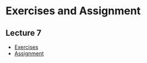 # Exercises and Assignment

##  Lecture 7

- [Exercises](https://tx00ey87.github.io/sp2022/lecture-07/exercises)
- [Assignment](https://tx00ey87.github.io/sp2022/lecture-07/post-lecture)